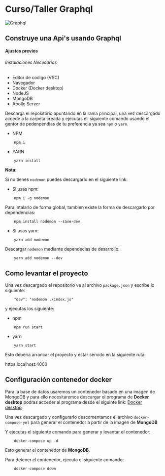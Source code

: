 # Curso/Taller Graphql

![Graphql](https://www.pngitem.com/pimgs/m/385-3850895_graphql-logo-svg-hd-png-download.png)

## Construye una Api's usando Graphql 


#### Ajustes previos 

###### Instalaciones Necesarias

* Editor de codigo (VSC)
* Navegador
* Docker (Docker desktop)
* NodeJS
* MongoDB
* Apollo Server

Descarga el repositorio apuntando en la rama principal, una vez descargado accede a la carpeta creada y ejecutas ell siguiente comando usando el gentor de pedenpendias de tu preferencia ya sea `npm` o `yarn`.

- NPM 

```
    npm i
```

- YARN

```
    yarn install
```

**Nota**:

Si no tienes `nodemon` puedes descargarlo en el siguiente link:

- Si usas npm: 
    
```
    npm i -g nodemon
```

Para intalarlo de forma global, tambien existe la forma de descargarlo por dependencias:

```
    npm install nodemon --save-dev 
```

- Si usas yarn:

```
    yarn add nodemon
```

Descargar `nodemon` mediante dependecias de desarrollo:

```
    yarn add nodemon --dev
```

## Como levantar el proyecto

Una vez descargado el repositorio ve al archivo `package.json` y escribe lo siguiente:

```
    "dev": "nodemon ./index.js"
```

y ejecutas los siguiente:

-   npm

```
    npm run start
```

-   yarn

```
    yarn start
```

Esto deberia arrancar el proyecto y estar servido en la siguiente ruta:

https:localhost:4000

## Configuración contenedor docker

Para la base de datos usaremos un contenedor basado en una imagen de MongoDB y para ello necesitaremos descargar el programa de **Docker desktop** podras acceder al programa desde el siguinte link:
[Docker desktop](https://www.docker.com/products/docker-desktop/).

Una vez descargado y configurarlo descomentamos el archivo `docker-compose-yml` para generar el contenedor a partir de la imagen de **MongoDB**

Y ejecutas el siguiente comando para generar y levantar el contenedor:

```
    docker-compose up -d 
```

Esto generar el contenedor de **MongoDB**.

Para detener el contenedor, ejecuta el siguiente comando:

```
    docker-compose down 
```

